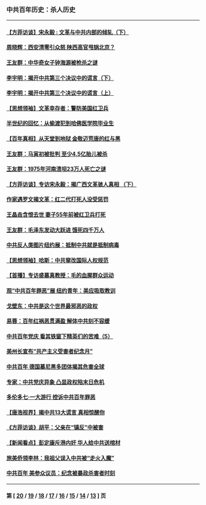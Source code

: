 ### 中共百年历史：杀人历史
---
#### [【方菲访谈】宋永毅 : 文革与中共内部的倾轧（下）](../../pages/nf1176106/n13486836.md?03220430) 
#### [周晓辉：西安清零引众怒 陕西高官甩锅北京？](../../pages/nf1176106/n13484627.md?03220430) 
#### [王友群：中华奇女子钟海源被枪杀之谜](../../pages/nf1176106/n13430555.md?03220430) 
#### [李宇明：揭开中共第三个决议中的谎言（下）](../../pages/nf1176106/n13389389.md?03220430) 
#### [李宇明：揭开中共第三个决议中的谎言（上）](../../pages/nf1176106/n13388697.md?03220430) 
#### [【思想领袖】文革幸存者：警防美国红卫兵](../../pages/nf1176106/n13339289.md?03220430) 
#### [半世纪的回忆：从偷渡犯到哈佛医学院毕业生](../../pages/nf1176106/n13345328.md?03220430) 
#### [【百年真相】从天堂到地狱 金敬迈荒唐的红与黑](../../pages/nf1176106/n13336995.md?03220430) 
#### [王友群：马寅初被批判 至少4.5亿胎儿被杀](../../pages/nf1176106/n13260313.md?03220430) 
#### [王友群：1975年河南溃坝23万人死亡之谜](../../pages/nf1176106/n13231576.md?03220430) 
#### [【方菲访谈】专访宋永毅：揭广西文革骇人真相 （下）](../../pages/nf1176106/n13209074.md?03220430) 
#### [作家遇罗文揭文革：红二代打死人没受惩罚](../../pages/nf1176106/n13205254.md?03220430) 
#### [王晶垚含恨去世 妻子55年前被红卫兵打死](../../pages/nf1176106/n13203590.md?03220430) 
#### [王友群：毛泽东发动大跃进 饿死四千万人](../../pages/nf1176106/n13177158.md?03220430) 
#### [中共反人类图片纽约展：抵制中共就是抵制病毒](../../pages/nf1176106/n13115371.md?03220430) 
#### [【思想领袖】哈斯：中共窜改国际人权规范](../../pages/nf1176106/n13053647.md?03220430) 
#### [【首播】专访盛慕真教授：毛的血腥群众运动](../../pages/nf1176106/n13091782.md?03220430) 
#### [观“中共百年罪恶”展 纽约青年：美应吸取教训](../../pages/nf1176106/n13085246.md?03220430) 
#### [戈壁东：中共是这个世界最邪恶的政权](../../pages/nf1176106/n13085641.md?03220430) 
#### [易蓉：百年红祸恶贯满盈 解体中共刻不容缓](../../pages/nf1176106/n13084455.md?03220430) 
#### [中共百年党庆 看其铁窗下精英们的苦难（5）](../../pages/nf1176106/n13076766.md?03220430) 
#### [美州长宣布“共产主义受害者纪念月”](../../pages/nf1176106/n13074024.md?03220430) 
#### [中共百年 德国慕尼黑多团体揭其危害全球](../../pages/nf1176106/n13068873.md?03220430) 
#### [专家：中共党庆异象 凸显政权陷末日危机](../../pages/nf1176106/n13067084.md?03220430) 
#### [多伦多七·一大游行 控诉中共百年罪恶](../../pages/nf1176106/n13062043.md?03220430) 
#### [【唐浩视界】揭中共13大谎言 真相惊醒你](../../pages/nf1176106/n13065208.md?03220430) 
#### [《方菲访谈》胡平：父亲在“镇反”中被害](../../pages/nf1176106/n13064114.md?03220430) 
#### [【新闻看点】彭定康斥港内奸 华人给中共送棺材](../../pages/nf1176106/n13064230.md?03220430) 
#### [旅美侨领李林：我祖父误入中共被“走火入魔”](../../pages/nf1176106/n13062777.md?03220430) 
#### [中共百年 美参众议员：纪念被暴政杀害者时刻](../../pages/nf1176106/n13063735.md?03220430) 

---
#### 第 [ [20](./20.md?03220430) / [19](./19.md?03220430) / [18](./18.md?03220430) / [17](./17.md?03220430) / [16](./16.md?03220430) / [15](./15.md?03220430) / [14](./14.md?03220430) / [13](./13.md?03220430) ] 页
